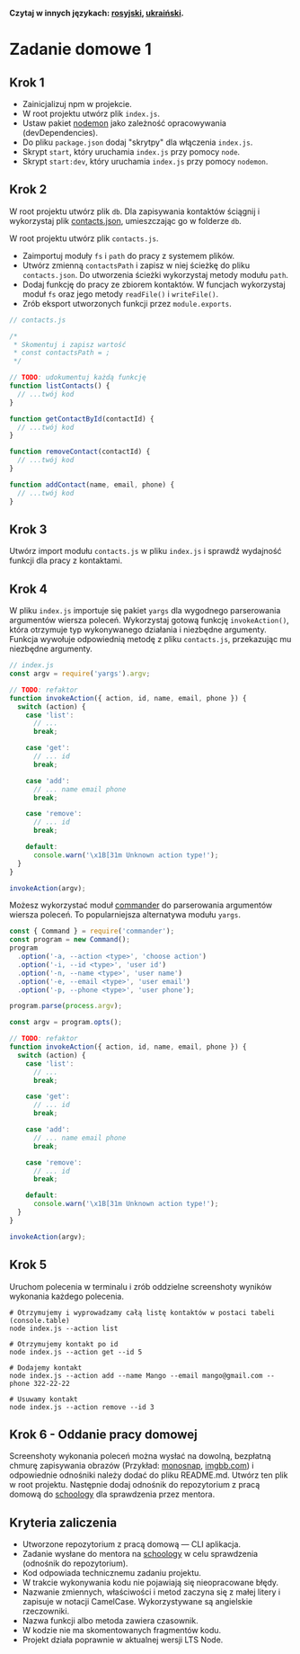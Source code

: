 **Czytaj w innych językach: [rosyjski](README.md), [ukraiński](README.ua.md).**

# Zadanie domowe 1

## Krok 1

- Zainicjalizuj npm w projekcie.
- W root projektu utwórz plik `index.js`.
- Ustaw pakiet [nodemon](https://www.npmjs.com/package/nodemon) jako zależność opracowywania (devDependencies).
- Do pliku `package.json` dodaj "skrytpy" dla włączenia `index.js`.
- Skrypt `start`, który uruchamia `index.js` przy pomocy `node`.
- Skrypt `start:dev`, który uruchamia `index.js` przy pomocy `nodemon`.

## Krok 2

W root projektu utwórz plik `db`. Dla zapisywania kontaktów ściągnij i wykorzystaj plik [contacts.json](./contacts.json), umieszczając go w folderze `db`.

W root projektu utwórz plik `contacts.js`.

- Zaimportuj moduły `fs` i `path` do pracy z systemem plików.
- Utwórz zmienną `contactsPath` i zapisz w niej ścieżkę do pliku `contacts.json`. Do utworzenia ścieżki wykorzystaj metody modułu `path`.
- Dodaj funkcję do pracy ze zbiorem kontaktów. W funcjach wykorzystaj moduł `fs` oraz jego metody `readFile()` i `writeFile()`.
- Zrób eksport utworzonych funkcji przez `module.exports`.

```js
// contacts.js

/*
 * Skomentuj i zapisz wartość
 * const contactsPath = ;
 */

// TODO: udokumentuj każdą funkcję
function listContacts() {
  // ...twój kod
}

function getContactById(contactId) {
  // ...twój kod
}

function removeContact(contactId) {
  // ...twój kod
}

function addContact(name, email, phone) {
  // ...twój kod
}
```

## Krok 3

Utwórz import modułu `contacts.js` w pliku `index.js` i sprawdź wydajność funkcji dla pracy z kontaktami.

## Krok 4

W pliku `index.js` importuje się pakiet `yargs` dla wygodnego parserowania argumentów wiersza poleceń. Wykorzystaj gotową funkcję `invokeAction()`, która otrzymuje typ wykonywanego działania i niezbędne argumenty. Funkcja wywołuje odpowiednią metodę z pliku `contacts.js`, przekazując mu niezbędne argumenty.

```js
// index.js
const argv = require('yargs').argv;

// TODO: refaktor
function invokeAction({ action, id, name, email, phone }) {
  switch (action) {
    case 'list':
      // ...
      break;

    case 'get':
      // ... id
      break;

    case 'add':
      // ... name email phone
      break;

    case 'remove':
      // ... id
      break;

    default:
      console.warn('\x1B[31m Unknown action type!');
  }
}

invokeAction(argv);
```

Możesz wykorzystać moduł [commander](https://www.npmjs.com/package/commander) do parserowania argumentów wiersza poleceń. To popularniejsza alternatywa modułu `yargs`.

```js
const { Command } = require('commander');
const program = new Command();
program
  .option('-a, --action <type>', 'choose action')
  .option('-i, --id <type>', 'user id')
  .option('-n, --name <type>', 'user name')
  .option('-e, --email <type>', 'user email')
  .option('-p, --phone <type>', 'user phone');

program.parse(process.argv);

const argv = program.opts();

// TODO: refaktor
function invokeAction({ action, id, name, email, phone }) {
  switch (action) {
    case 'list':
      // ...
      break;

    case 'get':
      // ... id
      break;

    case 'add':
      // ... name email phone
      break;

    case 'remove':
      // ... id
      break;

    default:
      console.warn('\x1B[31m Unknown action type!');
  }
}

invokeAction(argv);
```

## Krok 5

Uruchom polecenia w terminalu i zrób oddzielne screenshoty wyników wykonania każdego polecenia.

```shell
# Otrzymujemy i wyprowadzamy całą listę kontaktów w postaci tabeli (console.table)
node index.js --action list

# Otrzymujemy kontakt po id
node index.js --action get --id 5

# Dodajemy kontakt
node index.js --action add --name Mango --email mango@gmail.com --phone 322-22-22

# Usuwamy kontakt
node index.js --action remove --id 3
```

## Krok 6 - Oddanie pracy domowej

Screenshoty wykonania poleceń można wysłać na dowolną, bezpłatną chmurę zapisywania obrazów (Przykład: [monosnap](https://monosnap.com/), [imgbb.com](https://imgbb.com/)) i odpowiednie odnośniki należy dodać do pliku README.md. Utwórz ten plik w root projektu. Następnie dodaj odnośnik do repozytorium z pracą domową do [schoology](https://app.schoology.com/login) dla sprawdzenia przez mentora.

## Kryteria zaliczenia

- Utworzone repozytorium z pracą domową &mdash; CLI aplikacja.
- Zadanie wysłane do mentora na [schoology](https://app.schoology.com/login) w celu sprawdzenia (odnośnik do repozytorium).
- Kod odpowiada technicznemu zadaniu projektu.
- W trakcie wykonywania kodu nie pojawiają się nieopracowane błędy.
- Nazwanie zmiennych, właściwości i metod zaczyna się z małej litery i zapisuje w notacji CamelCase. Wykorzystywane są angielskie rzeczowniki.
- Nazwa funkcji albo metoda zawiera czasownik.
- W kodzie nie ma skomentowanych fragmentów kodu.
- Projekt działa poprawnie w aktualnej wersji LTS Node.
